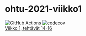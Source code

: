 # ohtu-2021-viikko1
![GitHub Actions](https://github.com/eevib/ohtu-2021-viikko1/workflows/Java%20CI%20with%20Gradle/badge.svg)
[![codecov](https://codecov.io/gh/eevib/ohtu-2021-viikko1/branch/main/graph/badge.svg?token=AOPLQN96RK)](https://codecov.io/gh/eevib/ohtu-2021-viikko1)     
[Viikko 1, tehtävät 14-16](https://github.com/eevib/ohjelmistotuotanto2021)
